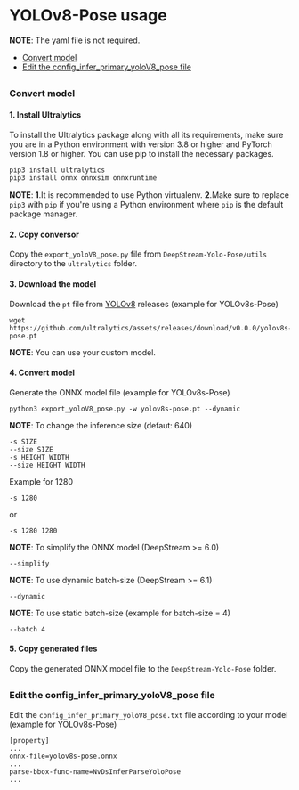 # YOLOv8-Pose usage

**NOTE**: The yaml file is not required.

* [Convert model](#convert-model)
* [Edit the config_infer_primary_yoloV8_pose file](#edit-the-config_infer_primary_yolov8_pose-file)

##

### Convert model

#### 1. Install Ultralytics
To install the Ultralytics package along with all its requirements, make sure you are in a Python environment with version 3.8 or higher and PyTorch version 1.8 or higher. You can use pip to install the necessary packages.

```bash
pip3 install ultralytics
pip3 install onnx onnxsim onnxruntime
```

**NOTE**: **1**.It is recommended to use Python virtualenv.  **2**.Make sure to replace `pip3` with `pip` if you're using a Python environment where `pip` is the default package manager.

#### 2. Copy conversor

Copy the `export_yoloV8_pose.py` file from `DeepStream-Yolo-Pose/utils` directory to the `ultralytics` folder.

#### 3. Download the model

Download the `pt` file from [YOLOv8](https://github.com/ultralytics/assets/releases/) releases (example for YOLOv8s-Pose)

```
wget https://github.com/ultralytics/assets/releases/download/v0.0.0/yolov8s-pose.pt
```

**NOTE**: You can use your custom model.

#### 4. Convert model

Generate the ONNX model file (example for YOLOv8s-Pose)

```
python3 export_yoloV8_pose.py -w yolov8s-pose.pt --dynamic
```

**NOTE**: To change the inference size (defaut: 640)

```
-s SIZE
--size SIZE
-s HEIGHT WIDTH
--size HEIGHT WIDTH
```

Example for 1280

```
-s 1280
```

or

```
-s 1280 1280
```

**NOTE**: To simplify the ONNX model (DeepStream >= 6.0)

```
--simplify
```

**NOTE**: To use dynamic batch-size (DeepStream >= 6.1)

```
--dynamic
```

**NOTE**: To use static batch-size (example for batch-size = 4)

```
--batch 4
```

#### 5. Copy generated files

Copy the generated ONNX model file to the `DeepStream-Yolo-Pose` folder.

##

### Edit the config_infer_primary_yoloV8_pose file

Edit the `config_infer_primary_yoloV8_pose.txt` file according to your model (example for YOLOv8s-Pose)

```
[property]
...
onnx-file=yolov8s-pose.onnx
...
parse-bbox-func-name=NvDsInferParseYoloPose
...
```
